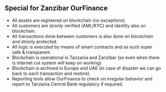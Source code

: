 ## Special for Zanzibar OurFinance

- All assets are registered on blockchain (no exceptions)
- All customers are stronly verified (AML/KYC) and identity also on blockchain.
- All transactions done between customers is also done on blockchain and stronly protected.
- All logic is executed by means of smart contracts and as such super safe & transparent.
- Blockchain is operational in Tanzania and Zanzibar (so even when there is internet cut system will keep on working)
- Blockchain is archived in Europe and UAE (in case of disaster we can go back to each transaction and restore).
- Reporting tools allow OurFinance to check on irregular behavior and report to Tanzania Central Bank regulatory if required.